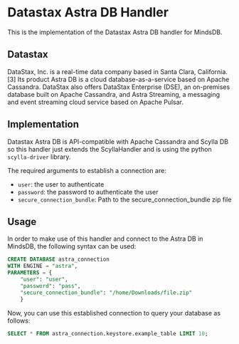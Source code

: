 # Datastax Astra DB Handler

This is the implementation of the Datastax Astra DB handler for MindsDB.

## Datastax 

DataStax, Inc. is a real-time data company based in Santa Clara, California.[3] Its product Astra DB is a cloud database-as-a-service based on Apache Cassandra. DataStax also offers DataStax Enterprise (DSE), an on-premises database built on Apache Cassandra, and Astra Streaming, a messaging and event streaming cloud service based on Apache Pulsar.

## Implementation

Datastax Astra DB is API-compatible with Apache Cassandra and Scylla DB so this handler just extends the ScyllaHandler and is using the python `scylla-driver` library.

The required arguments to establish a connection are:

* `user`: the user to authenticate 
* `password`: the password to authenticate the user
* `secure_connection_bundle`: Path to the secure_connection_bundle zip file

## Usage

In order to make use of this handler and connect to the Astra DB in MindsDB, the following syntax can be used:

```sql
CREATE DATABASE astra_connection
WITH ENGINE = "astra",
PARAMETERS = {
    "user": "user",
    "password": "pass",
    "secure_connection_bundle": "/home/Downloads/file.zip"
    }
```

Now, you can use this established connection to query your database as follows:

```sql
SELECT * FROM astra_connection.keystore.example_table LIMIT 10;
```